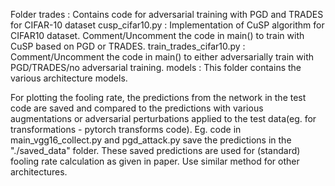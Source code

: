 Folder trades : Contains code for adversarial training with PGD and TRADES for CIFAR-10 dataset
cusp_cifar10.py : Implementation of CuSP algorithm for CIFAR10 dataset. Comment/Uncomment the code in main() to train with CuSP based on PGD or TRADES.
train_trades_cifar10.py : Comment/Uncomment the code in main() to either adversarially train with PGD/TRADES/no adversarial training.
models : This folder contains the various architecture models.

For plotting the fooling rate, the predictions from the network in the test code are saved and compared to the predictions with various augmentations or adversarial perturbations applied to the test data(eg. for transformations - pytorch transforms code). Eg. code in main_vgg16_collect.py and pgd_attack.py save the predictions in the "./saved_data" folder. These saved predictions are used for (standard) fooling rate calculation as given in paper. Use similar method for other architectures.
